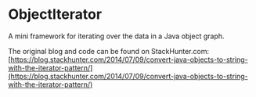 # ObjectIterator
A mini framework for iterating over the data in a Java object graph.

The original blog and code can be found on StackHunter.com:  [https://blog.stackhunter.com/2014/07/09/convert-java-objects-to-string-with-the-iterator-pattern/](https://blog.stackhunter.com/2014/07/09/convert-java-objects-to-string-with-the-iterator-pattern/)


